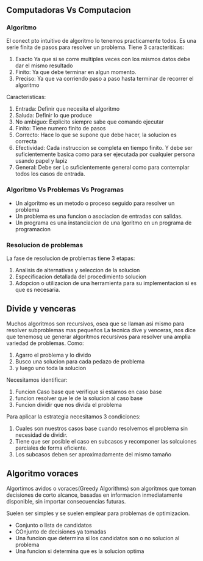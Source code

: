 #

## Computadoras Vs Computacion

### Algoritmo
El conect
pto intuitivo de algoritmo lo tenemos practicamente todos.
Es una serie finita de pasos para resolver un problema.
Tiene 3 caracteriticas:
1. Exacto Ya que si se corre multiples veces con los mismos datos debe dar el mismo resultado
2. Finito: Ya que debe terminar en algun momento.
3. Preciso: Ya que va corriendo paso a paso hasta terminar de recorrer el algoritmo

Caracteristicas:
1. Entrada: Definir que necesita el algoritmo
2. Saluda: Definir lo que produce
3. No ambiguo: Explicito siempre sabe que comando ejecutar
4. Finito: Tiene numero finito de pasos
5. Correcto: Hace lo que se supone que debe hacer, la solucion es correcta
6. Efectividad: Cada instruccion se completa en tiempo finito. Y debe ser suficientemente basica como para ser ejecutada por cualquier persona usando papel y lapiz
7. General: Debe ser Lo suficientemente general como para contemplar todos los casos de entrada.

### Algoritmo Vs Problemas Vs Programas
- Un algoritmo es un metodo o proceso seguido para resolver un problema
- Un problema es una funcion o asociacion de entradas con salidas.
- Un programa es una instanciacion de una lgoritmo en un programa de programacion

### Resolucion de problemas
La fase de resolucion de problemas tiene 3 etapas:
1. Analisis de alternativas y seleccion de la solucion
2. Especificacion detallada del procedimiento solucion
3. Adopcion o utilizacion de una herramienta para su implementacion si es que es necesaria.

## Divide y venceras
Muchos algoritmos son recursivos, osea que se llaman asi mismo para resolver subproblemas mas pequeños
La tecnica dive y venceras, nos dice que tenemosq ue generar algoritmos recursivos para resolver una amplia variedad de problemas.
Como:
1. Agarro el problema y lo divido
2. Busco una solucion para cada pedazo de problema
3. y luego uno toda la solucion


Necesitamos identificar:
1. Funcion Caso base que verifique si estamos en caso base
2. funcion resolver que le de la solucion al caso base
3. Funcion dividir que nos divida el problema

Para aplicar la estrategia necesitamos 3 condiciones:
1. Cuales son nuestros casos base cuando resolvemos el problema sin necesidad de dividir.
2. Tiene que ser posible el caso en subcasos y recomponer las solcuiones parciales de forma eficiente.
3. Los subcasos deben ser aproximadamente del mismo tamaño

## Algoritmo voraces
Algortimos avidos o voraces(Greedy Algorithms) son algoritmos que toman decisiones de corto alcance,
basadas en informacion inmediatamente disponible, sin importar consecuencias futuras.

Suelen ser simples y se suelen emplear para problemas de optimizacion.
- Conjunto o lista de candidatos
- COnjunto de decisiones ya tomadas
- Una funcion que determina si los candidatos son o no solucion al problema
- Una funcion si determina que es la solucion optima

